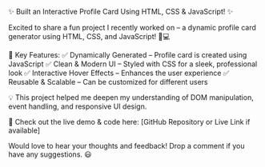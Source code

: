✨ Built an Interactive Profile Card Using HTML, CSS & JavaScript! ✨

Excited to share a fun project I recently worked on – a dynamic profile card generator using HTML, CSS, and JavaScript! 🎨💻

🔹 Key Features:
✅ Dynamically Generated – Profile card is created using JavaScript
✅ Clean & Modern UI – Styled with CSS for a sleek, professional look
✅ Interactive Hover Effects – Enhances the user experience
✅ Reusable & Scalable – Can be customized for different users

💡 This project helped me deepen my understanding of DOM manipulation, event handling, and responsive UI design.

🚀 Check out the live demo & code here: [GitHub Repository or Live Link if available]

Would love to hear your thoughts and feedback! Drop a comment if you have any suggestions. 😃
